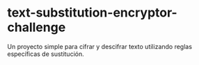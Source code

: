 # text-substitution-encryptor-challenge
Un proyecto simple para cifrar y descifrar texto utilizando reglas específicas de sustitución.
